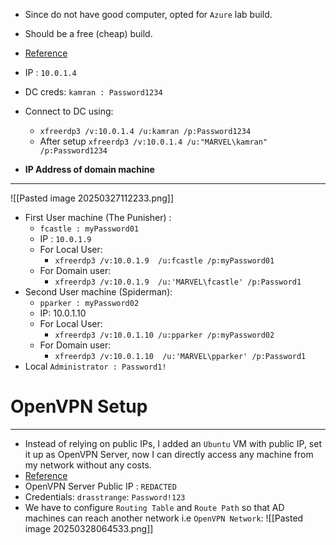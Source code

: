 - Since do not have good computer, opted for `Azure` lab build.
- Should be a free (cheap) build.
- [Reference](https://kamran-bilgrami.medium.com/ethical-hacking-lessons-building-free-active-directory-lab-in-azure-6c67a7eddd7f)
- IP : `10.0.1.4`
- DC creds: `kamran : Password1234`
- Connect to DC using:
	- `xfreerdp3 /v:10.0.1.4 /u:kamran /p:Password1234`
	- After setup `xfreerdp3 /v:10.0.1.4 /u:"MARVEL\kamran" /p:Password1234`

- **IP Address of domain machine**
---
![[Pasted image 20250327112233.png]]
- First User machine (The Punisher) : 
	- `fcastle : myPassword01`
	- IP : `10.0.1.9`
	- For Local User:
		- `xfreerdp3 /v:10.0.1.9  /u:fcastle /p:myPassword01`
	- For Domain user:
		- `xfreerdp3 /v:10.0.1.9  /u:'MARVEL\fcastle' /p:Password1`
- Second User machine (Spiderman):
	- `pparker : myPassword02`
	- IP: 10.0.1.10
	- For Local User:
		- `xfreerdp3 /v:10.0.1.10 /u:pparker /p:myPassword02`
	- For Domain user:
		- `xfreerdp3 /v:10.0.1.10  /u:'MARVEL\pparker' /p:Password1`
- Local `Administrator : Password1!`
# OpenVPN Setup
---
- Instead of relying on public IPs, I added an `Ubuntu` VM with public IP, set it up as OpenVPN Server, now I can directly access any machine from my network without any costs.
- [Reference](https://gist.github.com/proffapt/15cacf6c0abdd5509e5c1b7d2c7a49ce)
- OpenVPN Server Public IP : `REDACTED`
- Credentials: `drasstrange`: `Password!123`
- We have to configure `Routing Table` and `Route Path` so that AD machines can reach another network i.e `OpenVPN Network`:
![[Pasted image 20250328064533.png]]